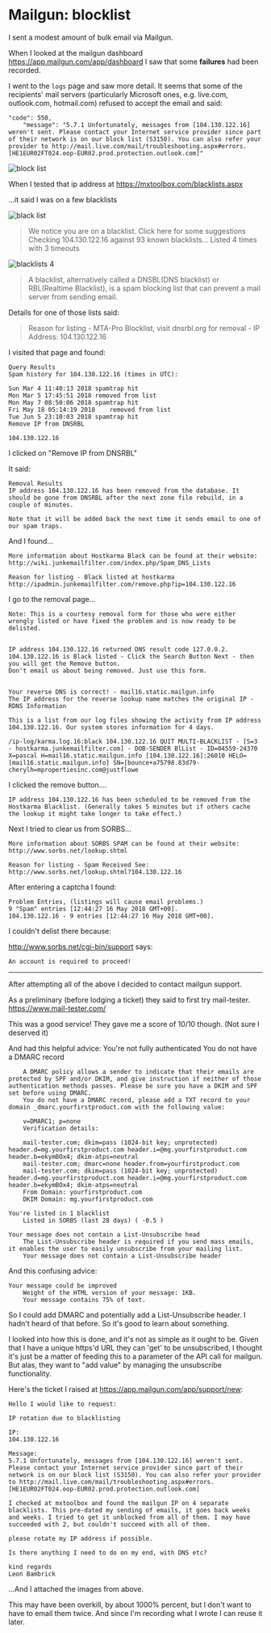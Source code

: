 ﻿# Mailgun: blocklist

I sent a modest amount of bulk email via Mailgun.

When I looked at the mailgun dashboard <https://app.mailgun.com/app/dashboard> I saw that some **failures** had been recorded.

I went to the `logs` page and saw more detail. It seems that some of the recipients' mail servers (particularly Microsoft ones, e.g. live.com, outlook.com, hotmail.com) refused to accept the email and said:

	"code": 550,
        "message": "5.7.1 Unfortunately, messages from [104.130.122.16] weren't sent. Please contact your Internet service provider since part of their network is on our block list (S3150). You can also refer your provider to http://mail.live.com/mail/troubleshooting.aspx#errors. [HE1EUR02FT024.eop-EUR02.prod.protection.outlook.com]"


![block list](blocklist.png)


When I tested that ip address at <https://mxtoolbox.com/blacklists.aspx>

...it said I was on a few blacklists


![black list](blacklist.png)


> We notice you are on a blacklist.  Click here for some suggestions
> Checking 104.130.122.16 against 93 known blacklists...
> Listed 4 times with 3 timeouts

![blacklists 4](blacklists_4.png)


> A blacklist, alternatively called a DNSBL(DNS blacklist) or RBL(Realtime Blacklist), is a spam blocking list that can prevent a mail server from sending email.

Details for one of those lists said:


> Reason for listing - MTA-Pro Blocklist, visit dnsrbl.org for removal - IP Address: 104.130.122.16


I visited that page and found:

	Query Results
	Spam history for 104.130.122.16 (times in UTC):

	Sun Mar 4 11:40:13 2018	spamtrap hit
	Mon Mar 5 17:45:51 2018	removed from list
	Mon May 7 08:50:06 2018	spamtrap hit
	Fri May 18 05:14:19 2018	removed from list
	Tue Jun 5 23:10:03 2018	spamtrap hit
	Remove IP from DNSRBL

	104.130.122.16


I clicked on "Remove IP from DNSRBL"

It said:

	Removal Results
	IP address 104.130.122.16 has been removed from the database. It should be gone from DNSRBL after the next zone file rebuild, in a couple of minutes.

	Note that it will be added back the next time it sends email to one of our spam traps.


And I found...

	More information about Hostkarma Black can be found at their website: http://wiki.junkemailfilter.com/index.php/Spam_DNS_Lists

	Reason for listing - Black listed at hostkarma http://ipadmin.junkemailfilter.com/remove.php?ip=104.130.122.16

I go to the removal page...

	Note: This is a courtesy removal form for those who were either wrongly listed or have fixed the problem and is now ready to be delisted.


	IP address 104.130.122.16 returned DNS result code 127.0.0.2.
	104.130.122.16 is Black listed - Click the Search Button Next - then you will get the Remove button.
	Don't email us about being removed. Just use this form.


	Your reverse DNS is correct! - mail16.static.mailgun.info
	The IP address for the reverse lookup name matches the original IP - RDNS Information

	This is a list from our log files showing the activity from IP address 104.130.122.16. Our system stores information for 4 days.

	/ip-log/karma.log.16:black 104.130.122.16 QUIT MULTI-BLACKLIST - [S=3 - hostkarma.junkemailfilter.com] - DOB-SENDER BlList - ID=04559-24370 X=pascal H=mail16.static.mailgun.info [104.130.122.16]:26010 HELO=[mail16.static.mailgun.info] SN=[bounce+a75798.83d79-cherylh=mpropertiesinc.com@justflowe

I clicked the remove button....


	IP address 104.130.122.16 has been scheduled to be removed from the Hostkarma Blacklist. (Generally takes 5 minutes but if others cache the lookup it might take longer to take effect.)


Next I tried to clear us from SORBS...


	More information about SORBS SPAM can be found at their website: http://www.sorbs.net/lookup.shtml

	Reason for listing - Spam Received See: http://www.sorbs.net/lookup.shtml?104.130.122.16

After entering a captcha I found:


	Problem Entries, (listings will cause email problems.)
	9 "Spam" entries [12:44:27 16 May 2018 GMT+00].
	104.130.122.16 - 9 entries [12:44:27 16 May 2018 GMT+00].

I couldn't delist there because:

<http://www.sorbs.net/cgi-bin/support> says:

	An account is required to proceed!



-----

After attempting all of the above I decided to contact mailgun support.

As a preliminary (before lodging a ticket) they said to first try mail-tester. <https://www.mail-tester.com/>

This was a good service! They gave me a score of 10/10 though. (Not sure I deserved it)

And had this helpful advice:
	You're not fully authenticated
		You do not have a DMARC record

		A DMARC policy allows a sender to indicate that their emails are protected by SPF and/or DKIM, and give instruction if neither of those authentication methods passes. Please be sure you have a DKIM and SPF set before using DMARC.
		You do not have a DMARC record, please add a TXT record to your domain _dmarc.yourfirstproduct.com with the following value:

		v=DMARC1; p=none
		Verification details:

		mail-tester.com; dkim=pass (1024-bit key; unprotected) header.d=mg.yourfirstproduct.com header.i=@mg.yourfirstproduct.com header.b=ekymBOx4; dkim-atps=neutral
		mail-tester.com; dmarc=none header.from=yourfirstproduct.com
		mail-tester.com; dkim=pass (1024-bit key; unprotected) header.d=mg.yourfirstproduct.com header.i=@mg.yourfirstproduct.com header.b=ekymBOx4; dkim-atps=neutral
		From Domain: yourfirstproduct.com
		DKIM Domain: mg.yourfirstproduct.com

	You're listed in 1 blacklist
		Listed in SORBS (last 28 days) ( -0.5 )

	Your message does not contain a List-Unsubscribe head
		The List-Unsubscribe header is required if you send mass emails, it enables the user to easily unsubscribe from your mailing list.
		Your message does not contain a List-Unsubscribe header

And this confusing advice:

	Your message could be improved
		Weight of the HTML version of your message: 1KB.
		Your message contains 75% of text.


So I could add DMARC and potentially add a List-Unsubscribe header. I hadn't heard of that before. So it's good to learn about something.

I looked into how this is done, and it's not as simple as it ought to be. Given that I have a unique https'd URL they can 'get' to be unsubscribed, I thought it's just be a matter of feeding this to a parameter of the API call for mailgun. But alas, they want to "add value" by managing the unsubscribe functionality.


Here's the ticket I raised at <https://app.mailgun.com/app/support/new>:


	Hello I would like to request:

	IP rotation due to blacklisting

	IP:
	104.130.122.16

	Message:
	5.7.1 Unfortunately, messages from [104.130.122.16] weren't sent. Please contact your Internet service provider since part of their network is on our block list (S3150). You can also refer your provider to http://mail.live.com/mail/troubleshooting.aspx#errors. [HE1EUR02FT024.eop-EUR02.prod.protection.outlook.com]

	I checked at mxtoolbox and found the mailgun IP on 4 separate blacklists. This pre-dated my sending of emails, it goes back weeks and weeks. I tried to get it unblocked from all of them. I may have succeeded with 2, but couldn't succeed with all of them.

	please rotate my IP address if possible.

	Is there anything I need to do on my end, with DNS etc?

	kind regards
	Leon Bambrick

...And I attached the images from above.


This may have been overkill, by about 1000% percent, but I don't want to have to email them twice. And since I'm recording what I wrote I can reuse it later.